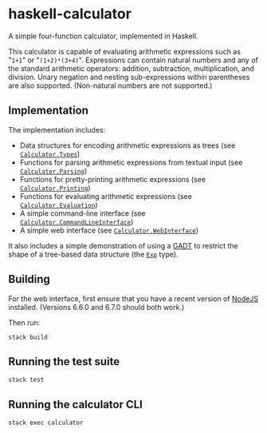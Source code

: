 # haskell-calculator
A simple four-function calculator, implemented in Haskell.

This calculator is capable of evaluating arithmetic expressions such as "<code>1+1</code>" or "<code>(1+2)*(3+4)</code>". Expressions can contain natural numbers and any of the standard arithmetic operators: addition, subtraction, multiplication, and division. Unary negation and nesting sub-expressions within parentheses are also supported. (Non-natural numbers are not supported.)

Implementation
--------------
The implementation includes:
* Data structures for encoding arithmetic expressions as trees (see <code>[Calculator.Types](https://github.com/jonathanknowles/haskell-calculator/blob/master/source/library/Calculator/Types.hs)</code>)
* Functions for parsing arithmetic expressions from textual input (see <code>[Calculator.Parsing](https://github.com/jonathanknowles/haskell-calculator/blob/master/source/library/Calculator/Parsing.hs)</code>)
* Functions for pretty-printing arithmetic expressions (see <code>[Calculator.Printing](https://github.com/jonathanknowles/haskell-calculator/blob/master/source/library/Calculator/Printing.hs)</code>)
* Functions for evaluating arithmetic expressions (see <code>[Calculator.Evaluation](https://github.com/jonathanknowles/haskell-calculator/blob/master/source/library/Calculator/Evaluation.hs)</code>)
* A simple command-line interface (see <code>[Calculator.CommandLineInterface](https://github.com/jonathanknowles/haskell-calculator/blob/master/source/library/Calculator/CommandLineInterface.hs)</code>)
* A simple web interface (see <code>[Calculator.WebInterface](https://github.com/jonathanknowles/haskell-calculator/blob/master/source/library/Calculator/WebInterface.hs)</code>)

It also includes a simple demonstration of using a [GADT](https://en.wikipedia.org/wiki/Generalized_algebraic_data_type) to restrict the shape of a tree-based data structure (the <code>[Exp](https://github.com/jonathanknowles/haskell-calculator/blob/master/source/library/Calculator/Types.hs)</code> type).

Building
--------
For the web interface, first ensure that you have a recent version of [NodeJS](https://nodejs.org/) installed. (Versions 6.6.0 and 6.7.0 should both work.)

Then run:

<code>stack build</code>

Running the test suite
----------------------
<code>stack test</code>

Running the calculator CLI
--------------------------
<code>stack exec calculator</code>
